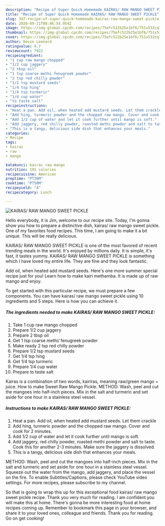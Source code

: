 ```yaml
---
description: "Recipe of Super Quick Homemade KAIRAS/ RAW MANGO SWEET PICKLE"
title: "Recipe of Super Quick Homemade KAIRAS/ RAW MANGO SWEET PICKLE"
slug: 347-recipe-of-super-quick-homemade-kairas-raw-mango-sweet-pickle
date: 2020-09-21T08:46:54.954Z
image: https://img-global.cpcdn.com/recipes/75efc522b25e1bf6/751x532cq70/kairas-raw-mango-sweet-pickle-recipe-main-photo.jpg
thumbnail: https://img-global.cpcdn.com/recipes/75efc522b25e1bf6/751x532cq70/kairas-raw-mango-sweet-pickle-recipe-main-photo.jpg
cover: https://img-global.cpcdn.com/recipes/75efc522b25e1bf6/751x532cq70/kairas-raw-mango-sweet-pickle-recipe-main-photo.jpg
author: Devin Leonard
ratingvalue: 4.7
reviewcount: 7922
recipeingredient:
- "1 cup raw mango chopped"
- "1/2 cup jaggery"
- "2 tbsp oil"
- "1 tsp coarse methi fenugreek powder"
- "2 tsp red chilly powder"
- "1/2 tsp mustard seeds"
- "1/4 tsp hing"
- "1/4 tsp turmeric"
- "1/4 cup water"
- "to taste salt"
recipeinstructions:
- "Heat a pan. Add oil, when heated add mustard seeds. Let them crackle"
- "Add hing, turmeric powder and the chopped raw mango. Cover and cook for 2 minutes."
- "Add 1/2 cup of water and let it cook further until mango is soft."
- "Add jaggery, red chilly powder, roasted methi powder and salt to taste. Cook this for another 2-3 minutes. Make sure the jaggery is dissolved."
- "This is a tangy, delicious side dish that enhances your meals."
categories:
- Recipe
tags:
- kairas
- raw
- mango

katakunci: kairas raw mango 
nutrition: 191 calories
recipecuisine: American
preptime: "PT26M"
cooktime: "PT50M"
recipeyield: "4"
recipecategory: Lunch

---
```



![KAIRAS/ RAW MANGO SWEET PICKLE](https://img-global.cpcdn.com/recipes/75efc522b25e1bf6/751x532cq70/kairas-raw-mango-sweet-pickle-recipe-main-photo.jpg)

Hello everybody, it is Jim, welcome to our recipe site. Today, I'm gonna show you how to prepare a distinctive dish, kairas/ raw mango sweet pickle. One of my favorites food recipes. This time, I am going to make it a bit unique. This will be really delicious.

KAIRAS/ RAW MANGO SWEET PICKLE is one of the most favored of recent trending meals in the world. It's enjoyed by millions daily. It is simple, it's fast, it tastes yummy. KAIRAS/ RAW MANGO SWEET PICKLE is something which I have loved my entire life. They are fine and they look fantastic.

Add oil, when heated add mustard seeds. Here&#39;s one more summer special recipe just for you! Learn how to make kairi methamba. It is made up of raw mango and enjoy.


To get started with this particular recipe, we must prepare a few components. You can have kairas/ raw mango sweet pickle using 10 ingredients and 5 steps. Here is how you can achieve it.

<!--inarticleads1-->

##### The ingredients needed to make KAIRAS/ RAW MANGO SWEET PICKLE:

1. Take 1 cup raw mango chopped
1. Prepare 1/2 cup jaggery
1. Prepare 2 tbsp oil
1. Get 1 tsp coarse methi/ fenugreek powder
1. Make ready 2 tsp red chilly powder
1. Prepare 1/2 tsp mustard seeds
1. Get 1/4 tsp hing
1. Get 1/4 tsp turmeric
1. Prepare 1/4 cup water
1. Prepare to taste salt


Kairas is a combination of two words, kairiras, meaning raw/green mango + juice. How to make Sweet Raw Mango Pickle. METHOD: Wash, peel and cut the mangoes into half-inch pieces. Mix in the salt and turmeric and set aside for one hour in a stainless steel vessel. 

<!--inarticleads2-->

##### Instructions to make KAIRAS/ RAW MANGO SWEET PICKLE:

1. Heat a pan. Add oil, when heated add mustard seeds. Let them crackle
1. Add hing, turmeric powder and the chopped raw mango. Cover and cook for 2 minutes.
1. Add 1/2 cup of water and let it cook further until mango is soft.
1. Add jaggery, red chilly powder, roasted methi powder and salt to taste. Cook this for another 2-3 minutes. Make sure the jaggery is dissolved.
1. This is a tangy, delicious side dish that enhances your meals.


METHOD: Wash, peel and cut the mangoes into half-inch pieces. Mix in the salt and turmeric and set aside for one hour in a stainless steel vessel. Squeeze out the water from the mango, add jaggery, and place the vessel on the fire. To enable Subtitles/Captions, please check YouTube video settings. For more recipes, please subscribe to my channel. 

So that is going to wrap this up for this exceptional food kairas/ raw mango sweet pickle recipe. Thank you very much for reading. I am confident you will make this at home. There's gonna be more interesting food at home recipes coming up. Remember to bookmark this page in your browser, and share it to your loved ones, colleague and friends. Thank you for reading. Go on get cooking!
